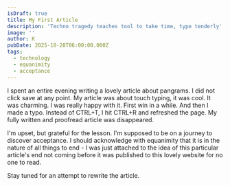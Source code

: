 ```yaml
---
isDraft: true
title: My First Article
description: 'Techno tragedy teaches tool to take time, type tenderly'
image: ''
author: K
pubDate: 2025-10-28T06:00:00.000Z
tags:
  - technology
  - equanimity
  - acceptance
---
```


I spent an entire evening writing a lovely article about pangrams. I did not click save at any point. My article was about touch typing, it was cool. It was charming. I was really happy with it. First win in a while. And then I made a typo. Instead of CTRL+T, I hit CTRL+R and refreshed the page. My fully written and proofread article was disappeared. 

I'm upset, but grateful for the lesson. I'm supposed to be on a journey to discover acceptance. I should acknowledge with equanimity that it is in the nature of all things to end - I was just attached to the idea of this particular article's end not coming before it was published to this lovely website for no one to read.

Stay tuned for an attempt to rewrite the article.
